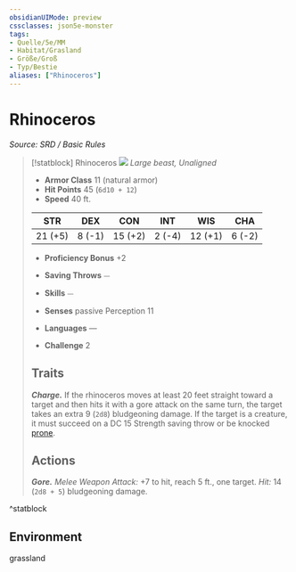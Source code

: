 ```yaml
---
obsidianUIMode: preview
cssclasses: json5e-monster
tags:
- Quelle/5e/MM
- Habitat/Grasland
- Größe/Groß
- Typ/Bestie
aliases: ["Rhinoceros"]
---
```

# Rhinoceros
*Source: SRD / Basic Rules*  

> [!statblock] Rhinoceros
> ![](compendium/bestiary/beast/token/rhinoceros.png#token)
> *Large beast, Unaligned*
> 
> - **Armor Class** 11  (natural armor)
> - **Hit Points** 45 (`6d10 + 12`)
> - **Speed** 40 ft.
> 
> |STR|DEX|CON|INT|WIS|CHA|
> |:---:|:---:|:---:|:---:|:---:|:---:|
> |21 (+5)| 8 (-1)|15 (+2)| 2 (-4)|12 (+1)| 6 (-2)|
> 
> - **Proficiency Bonus** +2
> - **Saving Throws** ⏤
> - **Skills** ⏤
> - **Senses** passive Perception 11
> 
> - **Languages** —
> - **Challenge** 2
> 
> ## Traits
> 
> ***Charge.*** If the rhinoceros moves at least 20 feet straight toward a target and then hits it with a gore attack on the same turn, the target takes an extra 9 (`2d8`) bludgeoning damage. If the target is a creature, it must succeed on a DC 15 Strength saving throw or be knocked [prone](rules/conditions.md#prone).
> 
> ## Actions
> 
> ***Gore.*** *Melee Weapon Attack:* +7 to hit, reach 5 ft., one target. *Hit:* 14 (`2d8 + 5`) bludgeoning damage.
^statblock

## Environment

grassland